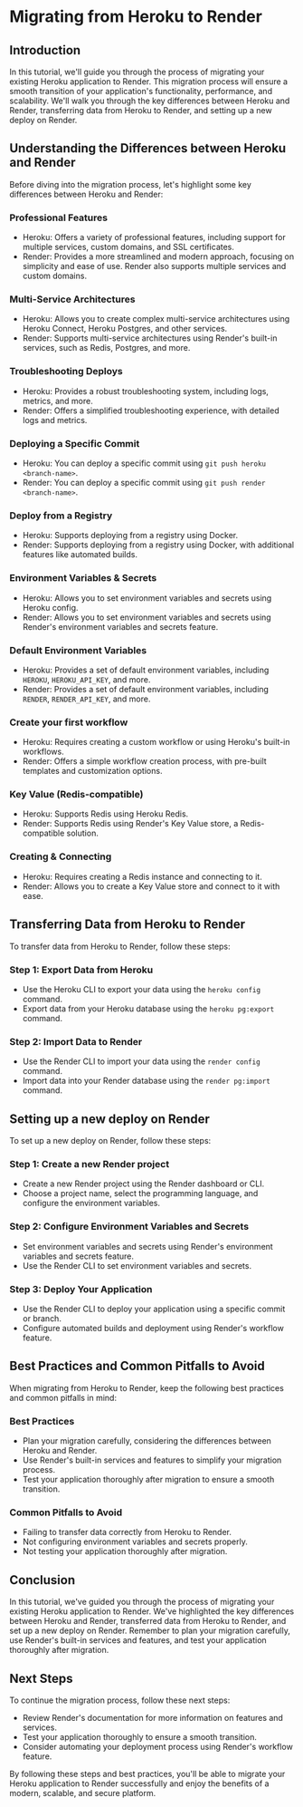 **Migrating from Heroku to Render**
=====================================

**Introduction**
---------------

In this tutorial, we'll guide you through the process of migrating your existing Heroku application to Render. This migration process will ensure a smooth transition of your application's functionality, performance, and scalability. We'll walk you through the key differences between Heroku and Render, transferring data from Heroku to Render, and setting up a new deploy on Render.

**Understanding the Differences between Heroku and Render**
--------------------------------------------------------

Before diving into the migration process, let's highlight some key differences between Heroku and Render:

### Professional Features

*   Heroku: Offers a variety of professional features, including support for multiple services, custom domains, and SSL certificates.
*   Render: Provides a more streamlined and modern approach, focusing on simplicity and ease of use. Render also supports multiple services and custom domains.

### Multi-Service Architectures

*   Heroku: Allows you to create complex multi-service architectures using Heroku Connect, Heroku Postgres, and other services.
*   Render: Supports multi-service architectures using Render's built-in services, such as Redis, Postgres, and more.

### Troubleshooting Deploys

*   Heroku: Provides a robust troubleshooting system, including logs, metrics, and more.
*   Render: Offers a simplified troubleshooting experience, with detailed logs and metrics.

### Deploying a Specific Commit

*   Heroku: You can deploy a specific commit using `git push heroku <branch-name>`.
*   Render: You can deploy a specific commit using `git push render <branch-name>`.

### Deploy from a Registry

*   Heroku: Supports deploying from a registry using Docker.
*   Render: Supports deploying from a registry using Docker, with additional features like automated builds.

### Environment Variables & Secrets

*   Heroku: Allows you to set environment variables and secrets using Heroku config.
*   Render: Allows you to set environment variables and secrets using Render's environment variables and secrets feature.

### Default Environment Variables

*   Heroku: Provides a set of default environment variables, including `HEROKU`, `HEROKU_API_KEY`, and more.
*   Render: Provides a set of default environment variables, including `RENDER`, `RENDER_API_KEY`, and more.

### Create your first workflow

*   Heroku: Requires creating a custom workflow or using Heroku's built-in workflows.
*   Render: Offers a simple workflow creation process, with pre-built templates and customization options.

### Key Value (Redis-compatible)

*   Heroku: Supports Redis using Heroku Redis.
*   Render: Supports Redis using Render's Key Value store, a Redis-compatible solution.

### Creating & Connecting

*   Heroku: Requires creating a Redis instance and connecting to it.
*   Render: Allows you to create a Key Value store and connect to it with ease.

**Transferring Data from Heroku to Render**
--------------------------------------------

To transfer data from Heroku to Render, follow these steps:

### Step 1: Export Data from Heroku

*   Use the Heroku CLI to export your data using the `heroku config` command.
*   Export data from your Heroku database using the `heroku pg:export` command.

### Step 2: Import Data to Render

*   Use the Render CLI to import your data using the `render config` command.
*   Import data into your Render database using the `render pg:import` command.

**Setting up a new deploy on Render**
--------------------------------------

To set up a new deploy on Render, follow these steps:

### Step 1: Create a new Render project

*   Create a new Render project using the Render dashboard or CLI.
*   Choose a project name, select the programming language, and configure the environment variables.

### Step 2: Configure Environment Variables and Secrets

*   Set environment variables and secrets using Render's environment variables and secrets feature.
*   Use the Render CLI to set environment variables and secrets.

### Step 3: Deploy Your Application

*   Use the Render CLI to deploy your application using a specific commit or branch.
*   Configure automated builds and deployment using Render's workflow feature.

**Best Practices and Common Pitfalls to Avoid**
-------------------------------------------------

When migrating from Heroku to Render, keep the following best practices and common pitfalls in mind:

### Best Practices

*   Plan your migration carefully, considering the differences between Heroku and Render.
*   Use Render's built-in services and features to simplify your migration process.
*   Test your application thoroughly after migration to ensure a smooth transition.

### Common Pitfalls to Avoid

*   Failing to transfer data correctly from Heroku to Render.
*   Not configuring environment variables and secrets properly.
*   Not testing your application thoroughly after migration.

**Conclusion**
---------------

In this tutorial, we've guided you through the process of migrating your existing Heroku application to Render. We've highlighted the key differences between Heroku and Render, transferred data from Heroku to Render, and set up a new deploy on Render. Remember to plan your migration carefully, use Render's built-in services and features, and test your application thoroughly after migration.

**Next Steps**
---------------

To continue the migration process, follow these next steps:

*   Review Render's documentation for more information on features and services.
*   Test your application thoroughly to ensure a smooth transition.
*   Consider automating your deployment process using Render's workflow feature.

By following these steps and best practices, you'll be able to migrate your Heroku application to Render successfully and enjoy the benefits of a modern, scalable, and secure platform.